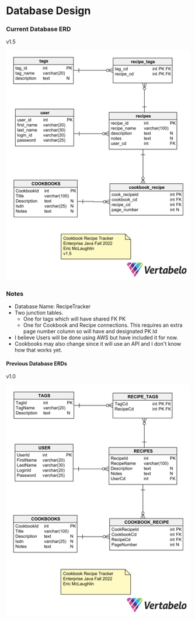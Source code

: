# Database Design

### Current Database ERD
v1.5

![Database ERD](LayoutPictures/DatabaseERDv1.5.png)

### Notes
* Database Name: RecipeTracker
* Two junction tables.  
  * One for tags which will have shared FK PK
  * One for Cookbook and Recipe connections.  This requires an extra page number column so will have and designated PK Id
* I believe Users will be done using AWS but have included it for now.
* Cookbooks may also change since it will use an API and I don't know how that works yet.

#### Previous Database ERDs
v1.0

![Database ERD](LayoutPictures/Database%20ERD%20v1.0.png)